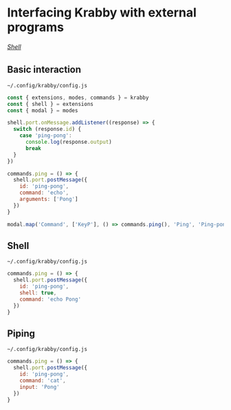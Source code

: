 # Interfacing Krabby with external programs

###### [Shell]

## Basic interaction

`~/.config/krabby/config.js`

``` javascript
const { extensions, modes, commands } = krabby
const { shell } = extensions
const { modal } = modes

shell.port.onMessage.addListener((response) => {
  switch (response.id) {
    case 'ping-pong':
      console.log(response.output)
      break
  }
})

commands.ping = () => {
  shell.port.postMessage({
    id: 'ping-pong',
    command: 'echo',
    arguments: ['Pong']
  })
}

modal.map('Command', ['KeyP'], () => commands.ping(), 'Ping', 'Ping-pong')
```

## Shell

`~/.config/krabby/config.js`

``` javascript
commands.ping = () => {
  shell.port.postMessage({
    id: 'ping-pong',
    shell: true,
    command: 'echo Pong'
  })
}
```

## Piping

`~/.config/krabby/config.js`

``` javascript
commands.ping = () => {
  shell.port.postMessage({
    id: 'ping-pong',
    command: 'cat',
    input: 'Pong'
  })
}
```

[Shell]: https://github.com/alexherbo2/chrome-shell
